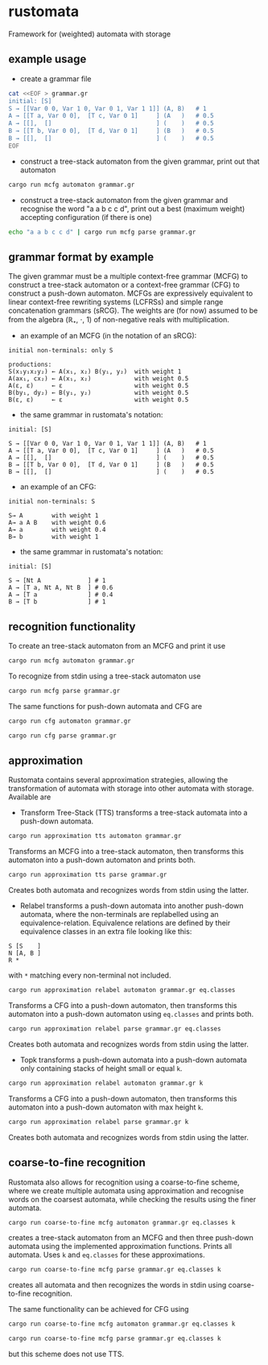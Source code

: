 # rustomata
Framework for (weighted) automata with storage

## example usage
* create a grammar file
```bash
cat <<EOF > grammar.gr
initial: [S]
S → [[Var 0 0, Var 1 0, Var 0 1, Var 1 1]] (A, B)   # 1
A → [[T a, Var 0 0],  [T c, Var 0 1]     ] (A   )   # 0.5
A → [[],  []                             ] (    )   # 0.5
B → [[T b, Var 0 0],  [T d, Var 0 1]     ] (B   )   # 0.5
B → [[],  []                             ] (    )   # 0.5
EOF
```
* construct a tree-stack automaton from the given grammar,
print out that automaton
```bash
cargo run mcfg automaton grammar.gr
```
* construct a tree-stack automaton from the given grammar and recognise the word "a a b c c d",
print out a best (maximum weight) accepting configuration (if there is one)
```bash
echo "a a b c c d" | cargo run mcfg parse grammar.gr
```

## grammar format by example
The given grammar must be a multiple context-free grammar (MCFG) to construct a tree-stack automaton or a context-free grammar (CFG) to construct a push-down automaton.
MCFGs are expressively equivalent to linear context-free rewriting systems (LCFRSs) and simple range concatenation grammars (sRCG).
The weights are (for now) assumed to be from the algebra (ℝ₊, ⋅, 1) of non-negative reals with multiplication.

* an example of an MCFG (in the notation of an sRCG):
```
initial non-terminals: only S

productions:
S(x₁y₁x₂y₂) ← A(x₁, x₂) B(y₁, y₂)  with weight 1
A(ax₁, cx₂) ← A(x₁, x₂)            with weight 0.5
A(ε, ε)     ← ε                    with weight 0.5
B(by₁, dy₂) ← B(y₁, y₂)            with weight 0.5
B(ε, ε)     ← ε                    with weight 0.5
```

* the same grammar in rustomata's notation:
```
initial: [S]

S → [[Var 0 0, Var 1 0, Var 0 1, Var 1 1]] (A, B)   # 1
A → [[T a, Var 0 0],  [T c, Var 0 1]     ] (A   )   # 0.5
A → [[],  []                             ] (    )   # 0.5
B → [[T b, Var 0 0],  [T d, Var 0 1]     ] (B   )   # 0.5
B → [[],  []                             ] (    )   # 0.5
```

* an example of an CFG:
```
initial non-terminals: S

S→ A        with weight 1
A→ a A B    with weight 0.6
A→ a        with weight 0.4
B→ b        with weight 1

```

* the same grammar in rustomata's notation:

```
initial: [S]

S → [Nt A             ] # 1
A → [T a, Nt A, Nt B  ] # 0.6
A → [T a              ] # 0.4
B → [T b              ] # 1

```
## recognition functionality
To create an tree-stack automaton from an MCFG and print it use
```bash
cargo run mcfg automaton grammar.gr
```

To recognize from stdin using a tree-stack automaton use
```bash
cargo run mcfg parse grammar.gr
```

The same functions for push-down automata and CFG are
```bash
cargo run cfg automaton grammar.gr
```

```bash
cargo run cfg parse grammar.gr
```
## approximation
Rustomata contains several approximation strategies, allowing the transformation of automata with storage into other automata with storage. Available are

* Transform Tree-Stack (TTS) transforms a tree-stack automata into a push-down automata.
```bash
cargo run approximation tts automaton grammar.gr
```
Transforms an MCFG into a tree-stack automaton, then transforms this automaton into a push-down automaton and prints both.

```bash
cargo run approximation tts parse grammar.gr
```
Creates both automata and recognizes words from stdin using the latter.

* Relabel transforms a push-down automata into another push-down automata, where the non-terminals are replabelled using an equivalence-relation. Equivalence relations are defined by their equivalence classes in an extra file looking like this:
```
S [S    ]
N [A, B ]
R *
```

with `*` matching every non-terminal not included.

```bash
cargo run approximation relabel automaton grammar.gr eq.classes
```
Transforms a CFG into a push-down automaton, then transforms this automaton into a push-down automaton using `eq.classes` and prints both.

```bash
cargo run approximation relabel parse grammar.gr eq.classes
```
Creates both automata and recognizes words from stdin using the latter.

* Topk transforms a push-down automata into a push-down automata only containing stacks of height small or equal `k`.

```bash
cargo run approximation relabel automaton grammar.gr k
```
Transforms a CFG into a push-down automaton, then transforms this automaton into a push-down automaton with max height `k`.

```bash
cargo run approximation relabel parse grammar.gr k
```
Creates both automata and recognizes words from stdin using the latter.

## coarse-to-fine recognition
Rustomata also allows for recognition using a coarse-to-fine scheme, where we create multiple automata using approximation and recognise words on the coarsest automata, while checking the results using the finer automata.

```bash
cargo run coarse-to-fine mcfg automaton grammar.gr eq.classes k
```

creates a tree-stack automaton from an MCFG and then three push-down automata using the implemented approximation functions. Prints all automata. Uses `k` and `eq.classes` for these approximations.

```bash
cargo run coarse-to-fine mcfg parse grammar.gr eq.classes k
```

creates all automata and then recognizes the words in stdin using coarse-to-fine recognition.

The same functionality can be achieved for CFG using

```bash
cargo run coarse-to-fine mcfg automaton grammar.gr eq.classes k
```

```bash
cargo run coarse-to-fine mcfg parse grammar.gr eq.classes k
```

but this scheme does not use TTS.

